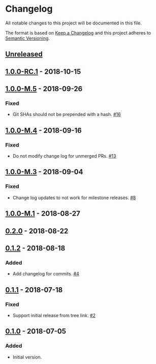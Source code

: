 # Changelog

All notable changes to this project will be documented in this file.

The format is based on [Keep a Changelog](http://keepachangelog.com/)
and this project adheres to [Semantic Versioning](http://semver.org/).

## [Unreleased](https://github.com/atomist/sdm-pack-changelog/compare/1.0.0-RC.1...HEAD)

## [1.0.0-RC.1](https://github.com/atomist/sdm-pack-changelog/compare/1.0.0-M.5...1.0.0-RC.1) - 2018-10-15

## [1.0.0-M.5](https://github.com/atomist/sdm-pack-changelog/compare/1.0.0-M.4...1.0.0-M.5) - 2018-09-26

### Fixed

-   Git SHAs should not be prepended with a hash. [#16](https://github.com/atomist/sdm-pack-changelog/issues/16)

## [1.0.0-M.4](https://github.com/atomist/sdm-pack-changelog/compare/1.0.0-M.3...1.0.0-M.4) - 2018-09-16

### Fixed

-   Do not modify change log for unmerged PRs. [#13](https://github.com/atomist/sdm-pack-changelog/issues/13)

## [1.0.0-M.3](https://github.com/atomist/sdm-pack-changelog/compare/1.0.0-M.1...1.0.0-M.3) - 2018-09-04

### Fixed

-   Change log updates to not work for milestone releases. [#8](https://github.com/atomist/sdm-pack-changelog/issues/8)

## [1.0.0-M.1](https://github.com/atomist/sdm-pack-changelog/compare/0.2.0...1.0.0-M.1) - 2018-08-27

## [0.2.0](https://github.com/atomist/sdm-pack-changelog/compare/0.1.2...0.2.0) - 2018-08-22

## [0.1.2](https://github.com/atomist/sdm-pack-changelog/compare/0.1.1...0.1.2) - 2018-08-18

### Added

-   Add changelog for commits. [#4](https://github.com/atomist/sdm-pack-changelog/issues/4)

## [0.1.1](https://github.com/atomist/sdm-pack-changelog/compare/0.1.0...0.1.1) - 2018-07-18

### Fixed

-   Support initial release from tree link. [#2](https://github.com/atomist/sdm-pack-changelog/issues/2)

## [0.1.0](https://github.com/atomist/sdm-pack-changelog/tree/0.1.0) - 2018-07-05

### Added

-   Initial version.
